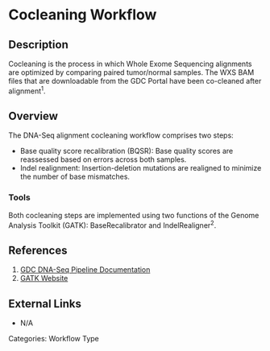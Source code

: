 # Cocleaning Workflow #

## Description ##

Cocleaning is the process in which Whole Exome Sequencing alignments are optimized by comparing paired tumor/normal samples. The WXS BAM files that are downloadable from the GDC Portal have been co-cleaned after alignment<sup>1</sup>.  

## Overview ##

The DNA-Seq alignment cocleaning workflow comprises two steps:
* Base quality score recalibration (BQSR):  Base quality scores are reassessed based on errors across both samples.
* Indel realignment: Insertion-deletion mutations are realigned to minimize the number of base mismatches.

### Tools ###

Both cocleaning steps are implemented using two functions of the Genome Analysis Toolkit (GATK): BaseRecalibrator and IndelRealigner<sup>2</sup>.  

## References ##
1. [GDC DNA-Seq Pipeline Documentation](https://docs.gdc.cancer.gov/Data/Bioinformatics_Pipelines/DNA_Seq_Variant_Calling_Pipeline/)
2. [GATK Website](https://software.broadinstitute.org/gatk/)

## External Links ##
* N/A

Categories: Workflow Type
